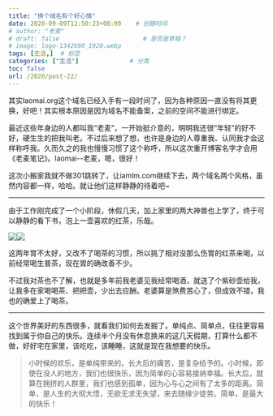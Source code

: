 ```yaml
---
title: "换个域名有个好心情"
date: 2020-09-09T12:50:23+08:00    # 创建时间
# author: "老麦"
# draft: false                       # 是否是草稿？
# image: logo-1342690_1920.webp
tags: [生活,]  # 标签
categories: ["生活"]              # 分类
toc: false
url: /2020/post-22/
---
```


其实laomai.org这个域名已经入手有一段时间了，因为各种原因一直没有将其更换，好吧！其实根本原因是因为域名不能备案，之前的空间不能进行绑定。

最近这些年身边的人都叫我“老麦”，一开始挺介意的，明明我还很“年轻”的好不好，硬生生的把我叫老。不过后来想了想，也许是身边的人尊重我、认同我才会这样称呼我。久而久之的我也慢慢习惯了这个称呼，所以这次重开博客名字才会用《老麦笔记》。laomai--老麦，嗯，很好！

这次小搬家我就不做301跳转了，让iamlm.com继续下去，两个域名两个风格，虽然内容都一样，哈哈。就让他们这样静静的待着吧~

------

由于工作刚完成了一个小阶段，休假几天，加上家里的两大神兽也上学了，终于可以静静的看下书，泡上一壶喜欢的红茶，乐哉。

![](https://sdn.qylao.com/laomai/2023/02/27/163fc1f69b7b2c-1.webp)![](https://sdn.qylao.com/laomai/2023/02/27/163fc1f69bea54-1.webp)

这两年胃不太好，又改不了喝茶的习惯，所以挑了相对没那么伤胃的红茶来喝，以前经常喝生普茶，现在胃的确改善不少。

不过我对茶也不了解，也就是多年前我老婆见我经常喝酒，就送了个紫砂壶给我，让我多在家喝喝茶、把把壶，少出去应酬。老婆算是煞费苦心了，但成效不错，我也的确爱上了喝茶。

------

这个世界美好的东西很多，就看我们如何去发掘了。单纯点、简单点，往往更容易找到属于你自己的快乐。连续半个月没有休息换来的这几天假期，打算什么都不做，好好宅在家里，该吃吃，该睡睡，这就是现在我想要的快乐。

> 小时候的欢乐，是单纯带来的。长大后的痛苦，是复杂给予的。小时候，即使在没人的地方，我们也很快乐，因为简单的心容易接纳幸福。长大后，就算在拥挤的人群里，我们也感到孤单，因为心与心之间有了太多的距离。简单，是人生的大彻大悟，无欲无求无失望，来去随缘少徒劳。简单，是最大的快乐！

